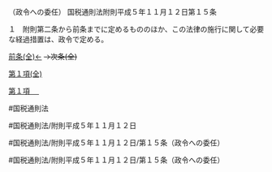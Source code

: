 （政令への委任）
国税通則法附則平成５年１１月１２日第１５条

１　附則第二条から前条までに定めるもののほか、この法律の施行に関して必要な経過措置は、政令で定める。

[前条(全)←](国税通則法＿＿＿＿附則平成５年１１月１２日第１４条_.md)  ~~→次条(全)~~

[第１項(全)](国税通則法＿＿＿＿附則平成５年１１月１２日第１５条第１項_.md)  

[第１項 　 ](国税通則法＿＿＿＿附則平成５年１１月１２日第１５条第１項.md)  

#国税通則法

#国税通則法/附則平成５年１１月１２日

#国税通則法/附則平成５年１１月１２日/第１５条（政令への委任）

#国税通則法/附則平成５年１１月１２日/第１５条（政令への委任）

